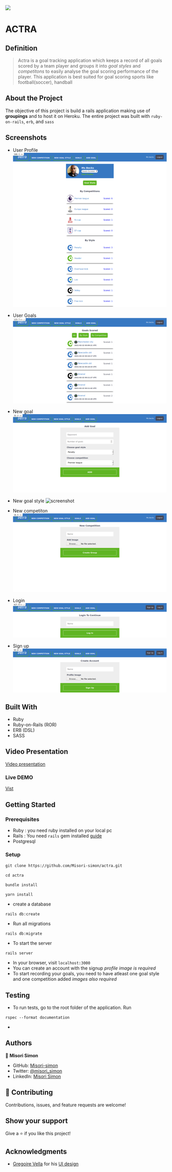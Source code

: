 ![](https://img.shields.io/badge/Microverse-blueviolet)

# ACTRA

## Definition

> Actra is a goal tracking application which keeps a record of all goals scored by a team player and groups it into *goal styles* and *competitons* to easily analyse the goal scoring performance of the player. This application is best suited for goal scoring sports like football(soccer), handball

## About the Project

The objective of this project is build a rails application making use of __groupings__ and to host it on Heroku.
The entire project was built with ```ruby-on-rails```, ```erb```, and ```sass```

## Screenshots
- User Profile
![screenshot](app/assets/images/user_profile.png)

- User Goals
![screenshot](app/assets/images/goals.png)

- New goal
![screenshot](app/assets/images/new_goal.png)

- New goal style
![screenshot](app/assets/images/new_group.png.png)

- New competiton
![screenshot](app/assets/images/new_competition.png)

- Login
![screenshot](app/assets/images/login.png)

- Sign up
![screenshot](app/assets/images/signup.png)

## Built With

- Ruby
- Ruby-on-Rails (ROR)
- ERB (DSL)
- SASS

## Video Presentation
[Video presentation](https://www.loom.com/share/c847e570b8904f93bb13a35f705b8eab)

### Live DEMO
[Vist](https://actra.herokuapp.com/)

## Getting Started

### Prerequisites
- Ruby : you need ruby installed on your local pc
- Rails : You need ```rails``` gem installed [guide](https://guides.rubyonrails.org/v5.0/getting_started.html)
- Postgresql
### Setup

```
git clone https://github.com/Misori-simon/actra.git
```

```
cd actra
```

```
bundle install
```

```
yarn install
```
- create a database
```
rails db:create
```
- Run all migrations
```
rails db:migrate
```
- To start the server

```
rails server
```
- In your browser, visit ```localhost:3000```
- You can create an account with the signup *profile image is required*
- To start recording your goals, you need to have atleast one goal style and one competition added *images also required*

## Testing
- To run tests, go to the root folder of the application. Run
```
rspec --format documentation
```
-


## Authors

👤 **Misori Simon**

  - GitHub: [Misori-simon](https://github.com/Misori-simon/)
  - Twitter: [@misori_simon](https://twitter.com/misori_simon)
  - LinkedIn: [Misori Simon](https://cm.linkedin.com/in/misori-simon-05906219b)


## 🤝 Contributing

Contributions, issues, and feature requests are welcome!

## Show your support

Give a ⭐️ if you like this project!

## Acknowledgments
- [Gregoire Vella](http://www.gregoirevella.com/) for his [UI design](https://www.behance.net/gallery/19759151/Snapscan-iOs-design-and-branding?tracking_source=)

